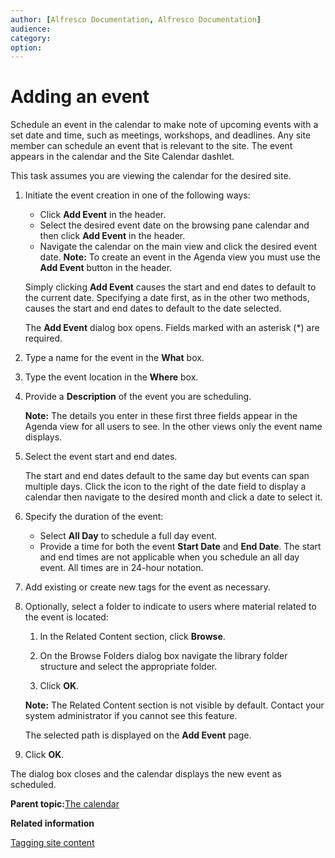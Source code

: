 ```yaml
---
author: [Alfresco Documentation, Alfresco Documentation]
audience: 
category: 
option: 
---
```


# Adding an event

Schedule an event in the calendar to make note of upcoming events with a set date and time, such as meetings, workshops, and deadlines. Any site member can schedule an event that is relevant to the site. The event appears in the calendar and the Site Calendar dashlet.

This task assumes you are viewing the calendar for the desired site.

1.  Initiate the event creation in one of the following ways:

    -   Click **Add Event** in the header.
    -   Select the desired event date on the browsing pane calendar and then click **Add Event** in the header.
    -   Navigate the calendar on the main view and click the desired event date.
    **Note:** To create an event in the Agenda view you must use the **Add Event** button in the header.

    Simply clicking **Add Event** causes the start and end dates to default to the current date. Specifying a date first, as in the other two methods, causes the start and end dates to default to the date selected.

    The **Add Event** dialog box opens. Fields marked with an asterisk \(\*\) are required.

2.  Type a name for the event in the **What** box.

3.  Type the event location in the **Where** box.

4.  Provide a **Description** of the event you are scheduling.

    **Note:** The details you enter in these first three fields appear in the Agenda view for all users to see. In the other views only the event name displays.

5.  Select the event start and end dates.

    The start and end dates default to the same day but events can span multiple days. Click the icon to the right of the date field to display a calendar then navigate to the desired month and click a date to select it.

6.  Specify the duration of the event:

    -   Select **All Day** to schedule a full day event.
    -   Provide a time for both the event **Start Date** and **End Date**.
    The start and end times are not applicable when you schedule an all day event. All times are in 24-hour notation.

7.  Add existing or create new tags for the event as necessary.

8.  Optionally, select a folder to indicate to users where material related to the event is located:

    1.  In the Related Content section, click **Browse**.

    2.  On the Browse Folders dialog box navigate the library folder structure and select the appropriate folder.

    3.  Click **OK**.

    **Note:** The Related Content section is not visible by default. Contact your system administrator if you cannot see this feature.

    The selected path is displayed on the **Add Event** page.

9.  Click **OK**.


The dialog box closes and the calendar displays the new event as scheduled.

**Parent topic:**[The calendar](../concepts/calendar-intro.md)

**Related information**  


[Tagging site content](site-content-tag.md)

